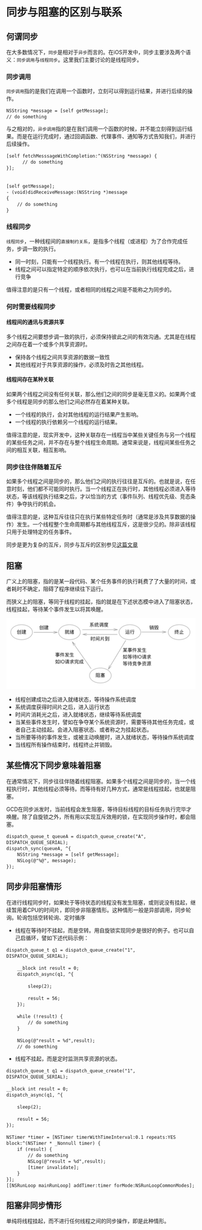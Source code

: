 # 同步与阻塞的区别与联系

## 何谓同步

在大多数情况下，``同步``是相对于``异步``而言的。在iOS开发中，同步主要涉及两个语义：``同步调用``与``线程同步``。这里我们主要讨论的是线程同步。

### 同步调用

``同步调用``指的是我们在调用一个函数时，立刻可以得到运行结果，并进行后续的操作。

```
NSString *message = [self getMessage];
// do something
```

与之相对的，``异步调用``指的是在我们调用一个函数的时候，并不能立刻得到运行结果。而是在运行完成时，通过回调函数、代理事件、通知等方式告知我们，并进行后续操作。

```
[self fetchMesssageWithCompletion:^(NSString *message) {
      // do something
}];


[self getMessage];
- (void)didReceiveMessage:(NSString *)message
{
    // do something
}

```


### 线程同步

``线程同步``，一种线程间的``直接制约关系``，是指多个线程（或进程）为了合作完成任务，步调一致的执行。

- 同一时刻，只能有一个线程执行。有一个线程在执行，则其他线程等待。
- 线程之间可以指定特定的顺序依次执行，也可以在当前执行线程完成之后，进行竞争

值得注意的是只有一个线程，或者相同的线程之间是不能称之为同步的。

### 何时需要线程同步

#### 线程间的通讯与资源共享

多个线程之间要想步调一致的执行，必须保持彼此之间的有效沟通。尤其是在线程之间存在着一个或多个共享资源时。

- 保持各个线程之间共享资源的数据一致性
- 其他线程对于共享资源的操作，必须及时告之其他线程。

#### 线程间存在某种关联

如果两个线程之间没有任何关联，那么他们之间的同步是毫无意义的。如果两个或多个线程是同步的那么他们之间必然存在着某种关联。

- 一个线程的执行，会对其他线程的运行结果产生影响。
- 一个线程的执行依赖另一个线程的运行结果。

值得注意的是，现实开发中，这种关联存在一线程当中某些关键任务与另一个线程的某些任务之间，并不存在与整个线程生命周期。通常来说是，线程间某些任务之间的相互关联，相互影响。

### 同步往往伴随着互斥

如果多个线程之间是同步的，那么他们之间的执行往往是互斥的。也就是说，在任意时刻，他们都不可能同时执行。当一个线程正在执行时，其他线程必须进入等待状态，等该线程执行结束之后，才以恰当的方式（事件队列、线程优先级、竞态条件）争夺执行的机会。

值得注意的是，这种互斥往往只在执行某些特定任务时（通常是涉及共享数据的操作）发生。一个线程整个生命周期都与其他线程互斥，这是很少见的。除非该线程只用于处理特定的任务事件。

同步是更为复杂的互斥，同步与互斥的区别参见[这篇文章](http://blog.csdn.net/lisonglisonglisong/article/details/45371655)


## 阻塞

广义上的阻塞，指的是某一段代码、某个任务事件的执行耗费了了大量的时间，或者耗时不确定，阻碍了程序继续往下运行。

而狭义上的阻塞，等同于线程的挂起，指的就是在下述状态模中进入了阻塞状态，线程挂起，等待某个事件发生以将其唤醒。

![进程/线程的状态模型](进程状态.jpg)

- 线程创建成功之后进入就绪状态，等待操作系统调度
- 系统调度获得时间片之后，进入运行状态
- 时间片消耗光之后，进入就绪状态，继续等待系统调度
- 当某些事件发生时，譬如在争夺某个系统资源时，需要等待其他任务完成，或者自己主动挂起。会进入阻塞状态、或者称之为挂起状态。
- 当所要等待的事件发生，或被主动唤醒时，进入就绪状态，等待操作系统调度
- 当线程所有操作结束时，线程终止并销毁。

## 某些情况下同步意味着阻塞

在通常情况下，同步往往伴随着线程阻塞。如果多个线程之间是同步的，当一个线程执行时，其他线程必须等待。而等待有好几种方式，通常是线程挂起，也就是阻塞。

GCD在同步派发时，当前线程会发生阻塞，等待目标线程的目标任务执行完毕才唤醒。除了自旋锁之外，所有用以实现互斥效用的锁，在实现同步操作时，都会阻塞。

```
dispatch_queue_t queueA = dispatch_queue_create("A", DISPATCH_QUEUE_SERIAL);
dispatch_sync(queueA, ^{
    NSString *message = [self getMessage];
    NSLog(@"%@", message);
});
```

## 同步非阻塞情形

在进行线程同步时，如果处于等待状态的线程没有发生阻塞，或则说没有挂起，继续暂用着CPU的时间片，即同步非阻塞情形。这种情形一般是异部调用，同步轮询。轮询包括空转轮询、定时循序

- 线程在等待时不挂起，而是空转。用自旋锁实现同步是很好的例子。也可以自己启循环，譬如下述代码示例：


```
dispatch_queue_t q1 = dispatch_queue_create("1", DISPATCH_QUEUE_SERIAL);
    
    __block int result = 0;
    dispatch_async(q1, ^{
        
        sleep(2);
        
        result = 56;
    });
    
    while (!result) {
        // do something
    }
    
    NSLog(@"result = %d",result);
    // do something

```

- 线程不挂起，而是定时监测共享资源的状态。

```
dispatch_queue_t q1 = dispatch_queue_create("1", DISPATCH_QUEUE_SERIAL);
    
__block int result = 0;
dispatch_async(q1, ^{
    
    sleep(2);
    
    result = 56;
});
    
NSTimer *timer = [NSTimer timerWithTimeInterval:0.1 repeats:YES block:^(NSTimer * _Nonnull timer) {
    if (result) {
        // do something
        NSLog(@"result = %d",result);
        [timer invalidate];
    }
}];
[[NSRunLoop mainRunLoop] addTimer:timer forMode:NSRunLoopCommonModes];
```

## 阻塞非同步情形

单纯将线程挂起，而不进行任何线程之间的同步操作，即是此种情形。



